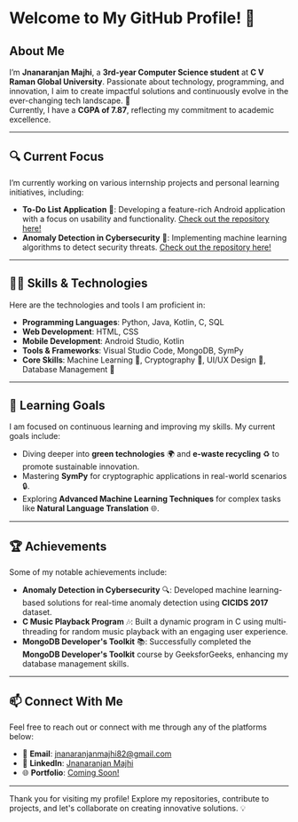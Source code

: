 # Welcome to My GitHub Profile! 👋

## About Me  
I’m **Jnanaranjan Majhi**, a **3rd-year Computer Science student** at **C V Raman Global University**. Passionate about technology, programming, and innovation, I aim to create impactful solutions and continuously evolve in the ever-changing tech landscape. 🚀  
Currently, I have a **CGPA of 7.87**, reflecting my commitment to academic excellence.

---

## 🔍 Current Focus
I’m currently working on various internship projects and personal learning initiatives, including:

- **To-Do List Application** 📱: Developing a feature-rich Android application with a focus on usability and functionality. [Check out the repository here!](https://github.com/JnanaranjanMajhi/To_Do_List)
- **Anomaly Detection in Cybersecurity** 🔐: Implementing machine learning algorithms to detect security threats.  [Check out the repository here!](https://github.com/JnanaranjanMajhi/To_Do_List)
---

## 🧑‍💻 Skills & Technologies
Here are the technologies and tools I am proficient in:

- **Programming Languages**: Python, Java, Kotlin, C, SQL
- **Web Development**: HTML, CSS
- **Mobile Development**: Android Studio, Kotlin
- **Tools & Frameworks**: Visual Studio Code, MongoDB, SymPy
- **Core Skills**: Machine Learning 🤖, Cryptography 🔐, UI/UX Design 🎨, Database Management 💾

---

## 🌱 Learning Goals
I am focused on continuous learning and improving my skills. My current goals include:

- Diving deeper into **green technologies** 🌍 and **e-waste recycling** ♻️ to promote sustainable innovation.
- Mastering **SymPy** for cryptographic applications in real-world scenarios 🔒.
- Exploring **Advanced Machine Learning Techniques** for complex tasks like **Natural Language Translation** 🌐.

---

## 🏆 Achievements
Some of my notable achievements include:

- **Anomaly Detection in Cybersecurity** 🔍: Developed machine learning-based solutions for real-time anomaly detection using **CICIDS 2017** dataset.
- **C Music Playback Program** 🎶: Built a dynamic program in C using multi-threading for random music playback with an engaging user experience.
- **MongoDB Developer's Toolkit** 📚: Successfully completed the **MongoDB Developer's Toolkit** course by GeeksforGeeks, enhancing my database management skills.

---

## 📫 Connect With Me
Feel free to reach out or connect with me through any of the platforms below:

- 📧 **Email**: [jnanaranjanmajhi82@gmail.com](mailto:jnanaranjanmajhi82@gmail.com)
- 💼 **LinkedIn**: [Jnanaranjan Majhi](https://www.linkedin.com/in/jnanaranjan-majhi-b8519626a)
- 🌐 **Portfolio**: [Coming Soon!](#)

---

Thank you for visiting my profile! Explore my repositories, contribute to projects, and let's collaborate on creating innovative solutions. 💡
